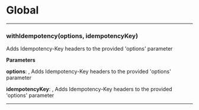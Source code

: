 # Global





* * *

### withIdempotency(options, idempotencyKey) 

Adds Idempotency-Key headers to the provided 'options' parameter

**Parameters**

**options**: , Adds Idempotency-Key headers to the provided 'options' parameter

**idempotencyKey**: , Adds Idempotency-Key headers to the provided 'options' parameter




* * *










